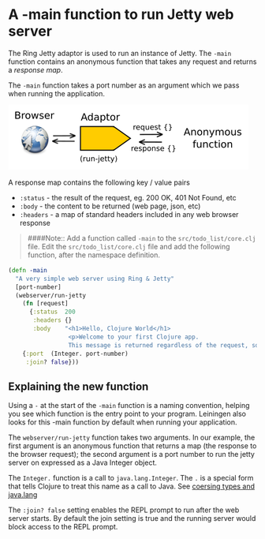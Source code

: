 # A -main function to run Jetty web server

The Ring Jetty adaptor is used to run an instance of Jetty.  The `-main` function contains an anonymous function that takes any request and returns a _response map_.

The `-main` function takes a port number as an argument which we pass when running the application.

![Ring - Adaptor and anonymous function](../images/clojure-ring-adaptor-anonymous-function.png)

A response map contains the following key / value pairs
  * `:status` - the result of the request, eg. 200 OK, 401 Not Found, etc
  * `:body` - the content to be returned (web page, json, etc)
  * `:headers` - a map of standard headers included in any web browser response


> ####Note::  Add a function called `-main` to the  `src/todo_list/core.clj` file.
Edit the `src/todo_list/core.clj` file and add the following function, after the namespace definition.
>
```clojure
(defn -main
  "A very simple web server using Ring & Jetty"
  [port-number]
  (webserver/run-jetty
    (fn [request]
      {:status  200
       :headers {}
       :body    "<h1>Hello, Clojure World</h1>
                 <p>Welcome to your first Clojure app.
                 This message is returned regardless of the request, sorry</p>"})
    {:port  (Integer. port-number)
     :join? false}))
```

## Explaining the new function

  Using a `-` at the start of the `-main` function is a naming convention, helping you see which function is the entry point to your program.  Leiningen also looks for this -main function by default when running your application.

  The `webserver/run-jetty` function takes two arguments.  In our example, the first argument is an anonymous function that returns a map (the response to the browser request);  the second argument is a port number to run the jetty server on expressed as a Java Integer object.

  The `Integer.` function is a call to `java.lang.Integer`.  The `.` is a special form that tells Clojure to treat this name as a call to Java.  See [coersing types and java.lang](coersing-types-and-java-lang.html)

  The `:join? false` setting enables the REPL prompt to run after the web server starts.  By default the join setting is true and the running server would block access to the REPL prompt.
